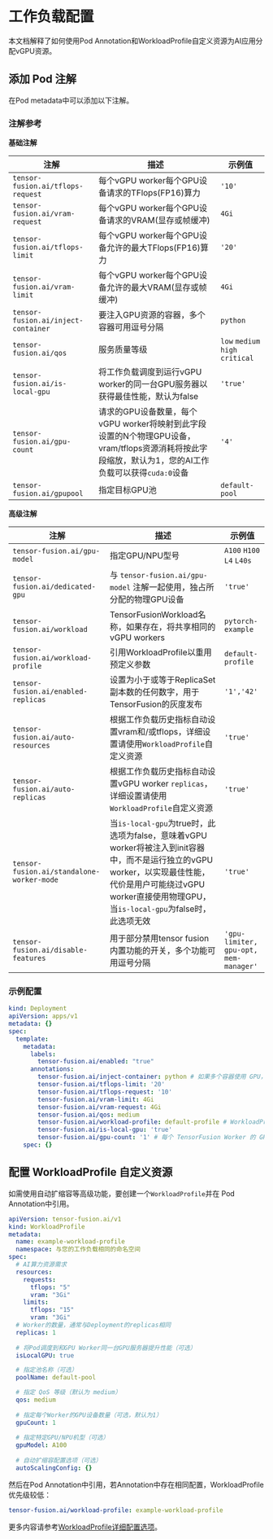 # 工作负载配置

本文档解释了如何使用Pod Annotation和WorkloadProfile自定义资源为AI应用分配vGPU资源。

## 添加 Pod 注解

在Pod metadata中可以添加以下注解。

### 注解参考

**基础注解**

| 注解 | 描述 | 示例值 |
|------------|-------------|---------------|
| `tensor-fusion.ai/tflops-request` | 每个vGPU worker每个GPU设备请求的TFlops(FP16)算力 | `'10'` |
| `tensor-fusion.ai/vram-request` | 每个vGPU worker每个GPU设备请求的VRAM(显存或帧缓冲) | `4Gi` |
| `tensor-fusion.ai/tflops-limit` | 每个vGPU worker每个GPU设备允许的最大TFlops(FP16)算力 | `'20'` |
| `tensor-fusion.ai/vram-limit` | 每个vGPU worker每个GPU设备允许的最大VRAM(显存或帧缓冲) | `4Gi` |
| `tensor-fusion.ai/inject-container` | 要注入GPU资源的容器，多个容器可用逗号分隔 | `python` |
| `tensor-fusion.ai/qos` | 服务质量等级 | `low` `medium` `high` `critical` |
| `tensor-fusion.ai/is-local-gpu` | 将工作负载调度到运行vGPU worker的同一台GPU服务器以获得最佳性能，默认为false | `'true'` |
| `tensor-fusion.ai/gpu-count` | 请求的GPU设备数量，每个vGPU worker将映射到此字段设置的N个物理GPU设备，vram/tflops资源消耗将按此字段缩放，默认为1，您的AI工作负载可以获得`cuda:0`设备 | `'4'` |
| `tensor-fusion.ai/gpupool` | 指定目标GPU池 | `default-pool` |

**高级注解**

| 注解 | 描述 | 示例值 |
|------------|-------------|---------------|
| `tensor-fusion.ai/gpu-model` | 指定GPU/NPU型号 | `A100` `H100` `L4` `L40s` |
| `tensor-fusion.ai/dedicated-gpu` | 与 `tensor-fusion.ai/gpu-model` 注解一起使用，独占所分配的物理GPU设备 | `'true'` |
| `tensor-fusion.ai/workload` | TensorFusionWorkload名称，如果存在，将共享相同的vGPU workers | `pytorch-example` |
| `tensor-fusion.ai/workload-profile` | 引用WorkloadProfile以重用预定义参数 | `default-profile` |
| `tensor-fusion.ai/enabled-replicas` | 设置为小于或等于ReplicaSet副本数的任何数字，用于TensorFusion的灰度发布 | `'1','42'` |
| `tensor-fusion.ai/auto-resources` | 根据工作负载历史指标自动设置vram和/或tflops，详细设置请使用`WorkloadProfile`自定义资源 | `'true'` |
| `tensor-fusion.ai/auto-replicas` | 根据工作负载历史指标自动设置vGPU worker `replicas`，详细设置请使用`WorkloadProfile`自定义资源 | `'true'` |
| `tensor-fusion.ai/standalone-worker-mode` | 当`is-local-gpu`为true时，此选项为false，意味着vGPU worker将被注入到init容器中，而不是运行独立的vGPU worker，以实现最佳性能，代价是用户可能绕过vGPU worker直接使用物理GPU，当`is-local-gpu`为false时，此选项无效 | `'true'` |
| `tensor-fusion.ai/disable-features` | 用于部分禁用tensor fusion内置功能的开关，多个功能可用逗号分隔 | `'gpu-limiter, gpu-opt, mem-manager'` |

### 示例配置

```yaml
kind: Deployment
apiVersion: apps/v1
metadata: {}
spec:
  template:
    metadata:
      labels:
        tensor-fusion.ai/enabled: "true"
      annotations:
        tensor-fusion.ai/inject-container: python # 如果多个容器使用 GPU，可以用逗号分隔 // [!code highlight]
        tensor-fusion.ai/tflops-limit: '20'
        tensor-fusion.ai/tflops-request: '10'
        tensor-fusion.ai/vram-limit: 4Gi
        tensor-fusion.ai/vram-request: 4Gi
        tensor-fusion.ai/qos: medium
        tensor-fusion.ai/workload-profile: default-profile # WorkloadProfile 作为模板，优先级低于annotation // [!code highlight]
        tensor-fusion.ai/is-local-gpu: 'true'
        tensor-fusion.ai/gpu-count: '1' # 每个 TensorFusion Worker 的 GPU 设备数量
    spec: {} 
```

## 配置 WorkloadProfile 自定义资源

如需使用自动扩缩容等高级功能，要创建一个`WorkloadProfile`并在 Pod Annotation中引用。

```yaml
apiVersion: tensor-fusion.ai/v1
kind: WorkloadProfile
metadata:
  name: example-workload-profile
  namespace: 与您的工作负载相同的命名空间
spec:
  # AI算力资源需求
  resources:
    requests:
      tflops: "5"
      vram: "3Gi"
    limits:
      tflops: "15"
      vram: "3Gi"
  # Worker的数量，通常与Deployment的replicas相同
  replicas: 1
  
  # 将Pod调度到和GPU Worker同一台GPU服务器提升性能（可选）
  isLocalGPU: true

  # 指定池名称（可选）
  poolName: default-pool

  # 指定 QoS 等级（默认为 medium）
  qos: medium
  
  # 指定每个Worker的GPU设备数量（可选，默认为1）
  gpuCount: 1
  
  # 指定特定GPU/NPU机型（可选）
  gpuModel: A100
  
  # 自动扩缩容配置选项（可选）
  autoScalingConfig: {}
```

然后在Pod Annotation中引用，若Annotation中存在相同配置，WorkloadProfile优先级较低：

```yaml
tensor-fusion.ai/workload-profile: example-workload-profile
```

更多内容请参考[WorkloadProfile详细配置选项](./schema/workload-profile.md)。
